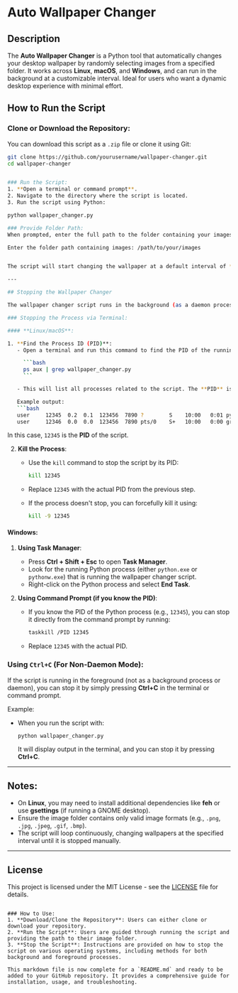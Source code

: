 # Auto Wallpaper Changer

## Description
The **Auto Wallpaper Changer** is a Python tool that automatically changes your desktop wallpaper by randomly selecting images from a specified folder. It works across **Linux**, **macOS**, and **Windows**, and can run in the background at a customizable interval. Ideal for users who want a dynamic desktop experience with minimal effort.

## How to Run the Script

### Clone or Download the Repository:
You can download this script as a `.zip` file or clone it using Git:

```bash
git clone https://github.com/yourusername/wallpaper-changer.git
cd wallpaper-changer


### Run the Script:
1. **Open a terminal or command prompt**.
2. Navigate to the directory where the script is located.
3. Run the script using Python:

python wallpaper_changer.py

### Provide Folder Path:
When prompted, enter the full path to the folder containing your images. For example:

Enter the folder path containing images: /path/to/your/images


The script will start changing the wallpaper at a default interval of **5 seconds**. You can modify this interval by editing the script if desired.

---

## Stopping the Wallpaper Changer

The wallpaper changer script runs in the background (as a daemon process on **Linux/macOS** or using a thread on **Windows**). To stop the script, you can use the following methods based on your operating system.

### Stopping the Process via Terminal:

#### **Linux/macOS**:

1. **Find the Process ID (PID)**:
   - Open a terminal and run this command to find the PID of the running wallpaper changer script:

     ```bash
     ps aux | grep wallpaper_changer.py
     ```

   - This will list all processes related to the script. The **PID** is the number in the second column.

   Example output:
   ```bash
   user     12345  0.2  0.1  123456  7890 ?        S    10:00   0:01 python3 wallpaper_changer.py
   user     12346  0.0  0.0  123456  7890 pts/0    S+   10:00   0:00 grep --color=auto wallpaper_changer.py
   ```
   In this case, `12345` is the **PID** of the script.

2. **Kill the Process**:
   - Use the `kill` command to stop the script by its PID:

     ```bash
     kill 12345
     ```

   - Replace `12345` with the actual PID from the previous step.
   
   - If the process doesn't stop, you can forcefully kill it using:

     ```bash
     kill -9 12345
     ```

#### **Windows**:

1. **Using Task Manager**:
   - Press **Ctrl + Shift + Esc** to open **Task Manager**.
   - Look for the running Python process (either `python.exe` or `pythonw.exe`) that is running the wallpaper changer script.
   - Right-click on the Python process and select **End Task**.

2. **Using Command Prompt (if you know the PID)**:
   - If you know the PID of the Python process (e.g., `12345`), you can stop it directly from the command prompt by running:

     ```bash
     taskkill /PID 12345
     ```

   - Replace `12345` with the actual PID.

### Using `Ctrl+C` (For Non-Daemon Mode):
If the script is running in the foreground (not as a background process or daemon), you can stop it by simply pressing **Ctrl+C** in the terminal or command prompt.

Example:
- When you run the script with:

  ```bash
  python wallpaper_changer.py
  ```

  It will display output in the terminal, and you can stop it by pressing **Ctrl+C**.

---

## Notes:
- On **Linux**, you may need to install additional dependencies like **feh** or use **gsettings** (if running a GNOME desktop).
- Ensure the image folder contains only valid image formats (e.g., `.png`, `.jpg`, `.jpeg`, `.gif`, `.bmp`).
- The script will loop continuously, changing wallpapers at the specified interval until it is stopped manually.

---

## License

This project is licensed under the MIT License - see the [LICENSE](LICENSE) file for details.
```

### How to Use:
1. **Download/Clone the Repository**: Users can either clone or download your repository.
2. **Run the Script**: Users are guided through running the script and providing the path to their image folder.
3. **Stop the Script**: Instructions are provided on how to stop the script on various operating systems, including methods for both background and foreground processes.

This markdown file is now complete for a `README.md` and ready to be added to your GitHub repository. It provides a comprehensive guide for installation, usage, and troubleshooting.
